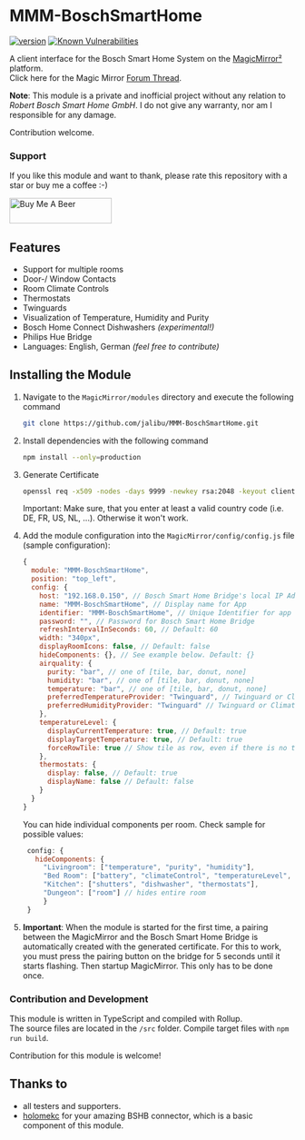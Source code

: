 # MMM-BoschSmartHome

[![version](https://img.shields.io/github/package-json/v/jalibu/MMM-BoschSmartHome)](https://github.com/jalibu/MMM-BoschSmartHome/releases) [![Known Vulnerabilities](https://snyk.io/test/github/jalibu/MMM-BoschSmartHome/badge.svg?targetFile=package.json)](https://snyk.io/test/github/jalibu/MMM-BoschSmartHome?targetFile=package.json)

A client interface for the Bosch Smart Home System on the [MagicMirror²]((https://magicmirror.builders/)) platform.  
Click here for the Magic Mirror [Forum Thread](https://forum.magicmirror.builders/topic/14347/mmm-bsh-bosch-smart-home/).

**Note**: This module is a private and inofficial project without any relation to _Robert Bosch Smart Home GmbH_. I do not give any warranty, nor am I responsible for any damage.

Contribution welcome.

### Support
If you like this module and want to thank, please rate this repository with a star or buy me a coffee :-)

<a href="https://www.buymeacoffee.com/jalibu" target="_blank"><img src="https://www.buymeacoffee.com/assets/img/custom_images/orange_img.png" alt="Buy Me A Beer" style="height: 45px !important;width: 180px !important;" ></a>

## Features

- Support for multiple rooms
- Door-/ Window Contacts
- Room Climate Controls
- Thermostats
- Twinguards
- Visualization of Temperature, Humidity and Purity
- Bosch Home Connect Dishwashers _(experimental!)_
- Philips Hue Bridge
- Languages: English, German _(feel free to contribute)_

## Installing the Module

1. Navigate to the `MagicMirror/modules` directory and execute the following command

   ```sh
   git clone https://github.com/jalibu/MMM-BoschSmartHome.git
   ```

2. Install dependencies with the following command

   ```sh
   npm install --only=production
   ```

3. Generate Certificate

   ```sh
   openssl req -x509 -nodes -days 9999 -newkey rsa:2048 -keyout client-key.pem -out client-cert.pem
   ```

   Important: Make sure, that you enter at least a valid country code (i.e. DE, FR, US, NL, ...). Otherwise it won't work.

4. Add the module configuration into the `MagicMirror/config/config.js` file (sample configuration):

   ```javascript
   {
     module: "MMM-BoschSmartHome",
     position: "top_left",
     config: {
       host: "192.168.0.150", // Bosch Smart Home Bridge's local IP Address
       name: "MMM-BoschSmartHome", // Display name for App
       identifier: "MMM-BoschSmartHome", // Unique Identifier for app
       password: "", // Password for Bosch Smart Home Bridge
       refreshIntervalInSeconds: 60, // Default: 60
       width: "340px",
       displayRoomIcons: false, // Default: false
       hideComponents: {}, // See example below. Default: {}
       airquality: {
         purity: "bar", // one of [tile, bar, donut, none]
         humidity: "bar", // one of [tile, bar, donut, none]
         temperature: "bar", // one of [tile, bar, donut, none]
         preferredTemperatureProvider: "Twinguard", // Twinguard or ClimateControl
         preferredHumidityProvider: "Twinguard" // Twinguard or ClimateControl
       },
       temperatureLevel: {
         displayCurrentTemperature: true, // Default: true
         displayTargetTemperature: true, // Default: true
         forceRowTile: true // Show tile as row, even if there is no target temperature. Default: true
       },
       thermostats: {
         display: false, // Default: true
         displayName: false // Default: false
       }
     }
   }
   ```

   You can hide individual components per room. Check sample for possible values:

   ```javascript
    config: {
      hideComponents: {
        "Livingroom": ["temperature", "purity", "humidity"],
        "Bed Room": ["battery", "climateControl", "temperatureLevel", "hue"],
        "Kitchen": ["shutters", "dishwasher", "thermostats"],
        "Dungeon": ["room"] // hides entire room
        }
    }
   ```

5. **Important**: When the module is started for the first time, a pairing between the MagicMirror and the Bosch Smart Home Bridge is automatically created with the generated certificate. For this to work, you must press the pairing button on the bridge for 5 seconds until it starts flashing. Then startup MagicMirror. This only has to be done once.

### Contribution and Development

This module is written in TypeScript and compiled with Rollup.  
The source files are located in the `/src` folder.
Compile target files with `npm run build`.

Contribution for this module is welcome!

## Thanks to

- all testers and supporters.
- [holomekc](https://github.com/holomekc/bosch-smart-home-bridge) for your amazing BSHB connector, which is a basic component of this module.
